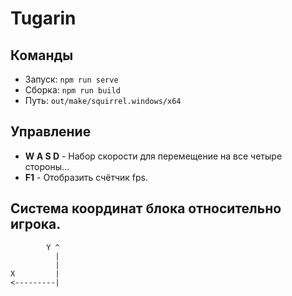 # Tugarin

## Команды
* Запуск: `npm run serve`
* Сборка: `npm run build`
* Путь: `out/make/squirrel.windows/x64`

## Управление
* **W A S D** - Набор скорости для перемещение на все четыре стороны...
* **F1** - Отобразить счётчик fps.

## Система координат блока относительно игрока.
```
        Y ^
          |
          |
X         |
<---------|
```

